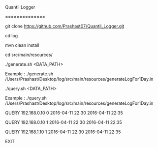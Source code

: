 Quantil Logger

==============

git clone https://github.com/Prashast07/Quantil_Logger.git

cd log

mvn clean install

cd src/main/resources/

./generate.sh <DATA_PATH>

  Example : ./generate.sh /Users/Prashast/Desktop/log/src/main/resources/generateLogFor1Day.in
  
./query.sh <DATA_PATH>

  Example : ./query.sh /Users/Prashast/Desktop/log/src/main/resources/generateLogFor1Day.in
  
QUERY 192.168.0.10 0 2016-04-11 22:30 2016-04-11 22:35

QUERY 192.168.0.10 1 2016-04-11 22:30 2016-04-11 22:35

QUERY 192.168.1.10 1 2016-04-11 22:30 2016-04-11 22:35

EXIT

